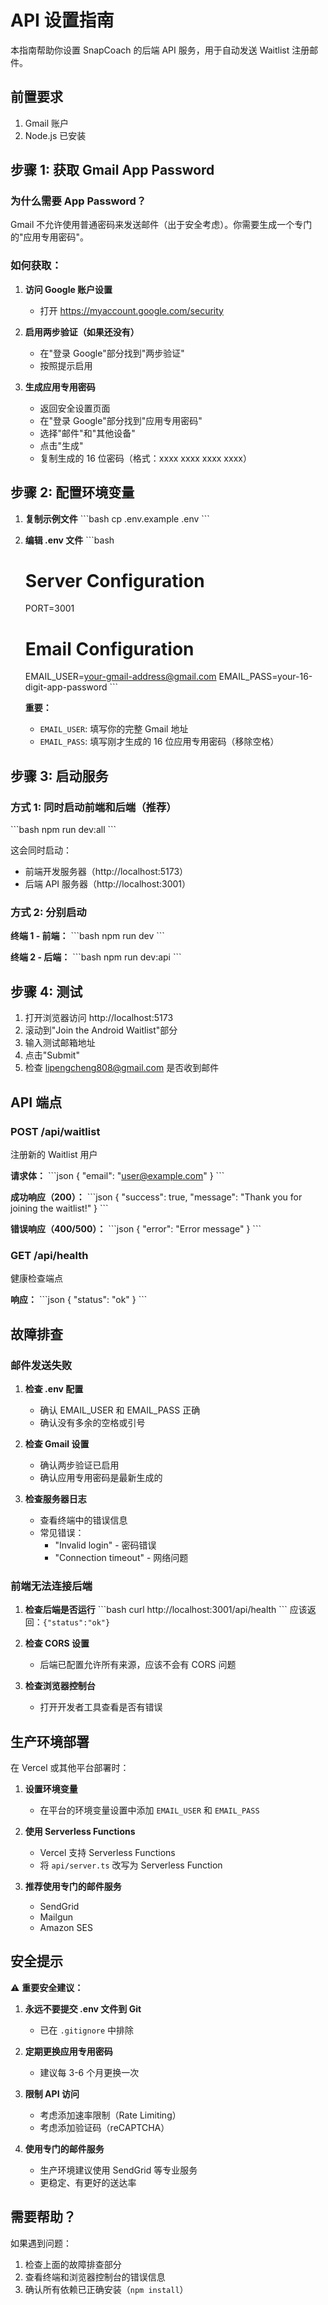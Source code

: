 # API 设置指南

本指南帮助你设置 SnapCoach 的后端 API 服务，用于自动发送 Waitlist 注册邮件。

## 前置要求

1. Gmail 账户
2. Node.js 已安装

## 步骤 1: 获取 Gmail App Password

### 为什么需要 App Password？

Gmail 不允许使用普通密码来发送邮件（出于安全考虑）。你需要生成一个专门的"应用专用密码"。

### 如何获取：

1. **访问 Google 账户设置**
   - 打开 https://myaccount.google.com/security

2. **启用两步验证（如果还没有）**
   - 在"登录 Google"部分找到"两步验证"
   - 按照提示启用

3. **生成应用专用密码**
   - 返回安全设置页面
   - 在"登录 Google"部分找到"应用专用密码"
   - 选择"邮件"和"其他设备"
   - 点击"生成"
   - 复制生成的 16 位密码（格式：xxxx xxxx xxxx xxxx）

## 步骤 2: 配置环境变量

1. **复制示例文件**
   \`\`\`bash
   cp .env.example .env
   \`\`\`

2. **编辑 .env 文件**
   \`\`\`bash
   # Server Configuration
   PORT=3001

   # Email Configuration
   EMAIL_USER=your-gmail-address@gmail.com
   EMAIL_PASS=your-16-digit-app-password
   \`\`\`

   **重要：**
   - `EMAIL_USER`: 填写你的完整 Gmail 地址
   - `EMAIL_PASS`: 填写刚才生成的 16 位应用专用密码（移除空格）

## 步骤 3: 启动服务

### 方式 1: 同时启动前端和后端（推荐）

\`\`\`bash
npm run dev:all
\`\`\`

这会同时启动：
- 前端开发服务器（http://localhost:5173）
- 后端 API 服务器（http://localhost:3001）

### 方式 2: 分别启动

**终端 1 - 前端：**
\`\`\`bash
npm run dev
\`\`\`

**终端 2 - 后端：**
\`\`\`bash
npm run dev:api
\`\`\`

## 步骤 4: 测试

1. 打开浏览器访问 http://localhost:5173
2. 滚动到"Join the Android Waitlist"部分
3. 输入测试邮箱地址
4. 点击"Submit"
5. 检查 lipengcheng808@gmail.com 是否收到邮件

## API 端点

### POST /api/waitlist

注册新的 Waitlist 用户

**请求体：**
\`\`\`json
{
  "email": "user@example.com"
}
\`\`\`

**成功响应（200）：**
\`\`\`json
{
  "success": true,
  "message": "Thank you for joining the waitlist!"
}
\`\`\`

**错误响应（400/500）：**
\`\`\`json
{
  "error": "Error message"
}
\`\`\`

### GET /api/health

健康检查端点

**响应：**
\`\`\`json
{
  "status": "ok"
}
\`\`\`

## 故障排查

### 邮件发送失败

1. **检查 .env 配置**
   - 确认 EMAIL_USER 和 EMAIL_PASS 正确
   - 确认没有多余的空格或引号

2. **检查 Gmail 设置**
   - 确认两步验证已启用
   - 确认应用专用密码是最新生成的

3. **检查服务器日志**
   - 查看终端中的错误信息
   - 常见错误：
     - "Invalid login" - 密码错误
     - "Connection timeout" - 网络问题

### 前端无法连接后端

1. **检查后端是否运行**
   \`\`\`bash
   curl http://localhost:3001/api/health
   \`\`\`
   应该返回：`{"status":"ok"}`

2. **检查 CORS 设置**
   - 后端已配置允许所有来源，应该不会有 CORS 问题

3. **检查浏览器控制台**
   - 打开开发者工具查看是否有错误

## 生产环境部署

在 Vercel 或其他平台部署时：

1. **设置环境变量**
   - 在平台的环境变量设置中添加 `EMAIL_USER` 和 `EMAIL_PASS`

2. **使用 Serverless Functions**
   - Vercel 支持 Serverless Functions
   - 将 `api/server.ts` 改写为 Serverless Function

3. **推荐使用专门的邮件服务**
   - SendGrid
   - Mailgun
   - Amazon SES

## 安全提示

⚠️ **重要安全建议：**

1. **永远不要提交 .env 文件到 Git**
   - 已在 `.gitignore` 中排除

2. **定期更换应用专用密码**
   - 建议每 3-6 个月更换一次

3. **限制 API 访问**
   - 考虑添加速率限制（Rate Limiting）
   - 考虑添加验证码（reCAPTCHA）

4. **使用专门的邮件服务**
   - 生产环境建议使用 SendGrid 等专业服务
   - 更稳定、有更好的送达率

## 需要帮助？

如果遇到问题：
1. 检查上面的故障排查部分
2. 查看终端和浏览器控制台的错误信息
3. 确认所有依赖已正确安装（`npm install`）
